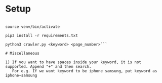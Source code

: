 # Setup

```virtualenv venv ( In case you dont have virtualenv, pip3 install virtualenv )

source venv/bin/activate

pip3 install -r requirements.txt

python3 crawler.py <keyword> <page_number>```

# Miscellaneous

1) If you want to have spaces inside your keyword, it is not supported. Append "+" and then search. 
   For e.g. If we want keyword to be iphone samsung, put keyword as iphone+samsung
